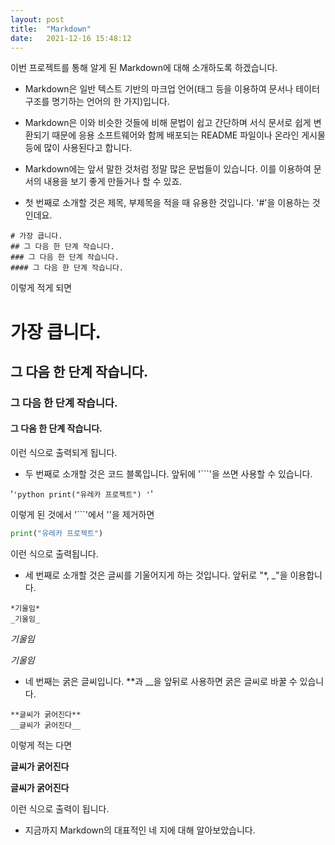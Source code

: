 ```yaml
---
layout: post
title:  "Markdown"
date:   2021-12-16 15:48:12
---
```


이번 프로젝트를 통해 알게 된 Markdown에 대해 소개하도록 하겠습니다.

+ Markdown은 일반 텍스트 기반의 마크업 언어(태그 등을 이용하여 문서나 테이터 구조를 명기하는 언어의 한 가지)입니다.
+ Markdown은 이와 비슷한 것들에 비해 문법이 쉽고 간단하며 서식 문서로 쉽게 변환되기 때문에 응용 소프트웨어와 함께 배포되는 README 파일이나 온라인 게시물 등에 많이 사용된다고 합니다.

+ Markdown에는 앞서 말한 것처럼 정말 많은 문법들이 있습니다. 이를 이용하여 문서의 내용을 보기 좋게 만들거나 할 수 있죠.
+ 첫 번째로 소개할 것은 제목, 부제목을 적을 때 유용한 것입니다. '#'을 이용하는 것인데요.

```
# 가장 큽니다.
## 그 다음 한 단계 작습니다.
### 그 다음 한 단계 작습니다.
#### 그 다음 한 단계 작습니다.
```
이렇게 적게 되면

# 가장 큽니다.
## 그 다음 한 단계 작습니다.
### 그 다음 한 단계 작습니다.
#### 그 다음 한 단계 작습니다.

이런 식으로 출력되게 됩니다.

+ 두 번째로 소개할 것은 코드 블록입니다. 앞뒤에 '```'을 쓰면 사용할 수 있습니다.

'```'python
print("유레카 프로젝트")
'```'

이렇게 된 것에서 '```'에서 ''을 제거하면

```python
print("유레카 프로젝트")
```

이런 식으로 출력됩니다.

+ 세 번째로 소개할 것은 글씨를 기울어지게 하는 것입니다. 앞뒤로 "*, _"을 이용합니다.

```
*기울임*
_기울임_
```

*기울임*

_기울임_

+ 네 번째는 굵은 글씨입니다. **과 __을 앞뒤로 사용하면 굵은 글씨로 바꿀 수 있습니다.

```
**글씨가 굵어진다**
__글씨가 굵어진다__
```

이렇게 적는 다면

**글씨가 굵어진다**

__글씨가 굵어진다__

이런 식으로 출력이 됩니다.


+ 지금까지 Markdown의 대표적인 네 지에 대해 알아보았습니다.



